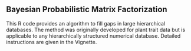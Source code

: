 ## Bayesian Probabilistic Matrix Factorization

This R code provides an algorithm to fill gaps in large hierarchical databases. 
The method was originally developed for plant trait data but is applicable to any hierarchically structured numerical database.
Detailed instructions are given in the Vignette.

